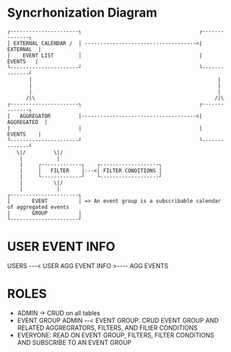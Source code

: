 # Syncrhonization Diagram

```
┌----------------------┐                                      ┌--------------┐
│ EXTERNAL CALENDAR /  │ ------------------------------------<|    EXTERNAL  |
│    EVENT LIST        │                                      |     EVENTS   |
└----------------------┘                                      └--------------┘
       |                                                            |
       |                                                            |
       |                                                            |
      /|\                                                          /|\
┌----------------------┐                                      ┌--------------┐
|   AGGREGATOR         |-------------------------------------<|  AGGREGATED  |
|                      |                                      |    EVENTS    |
└----------------------┘                                      └--------------┘
   \|/         \|/
    |           |
    |     ┌-------------┐    ┌-------------------┐
    |     |   FILTER    |---<| FILTER CONDITIONS |
    |     └-------------┘    └-------------------┘
    |          \|/
    |           |
┌----------------------┐
|       EVENT          | => An event group is a subscribable calendar of aggregated events
|       GROUP          |
└----------------------┘                       
```

# USER EVENT INFO

USERS ---< USER AGG EVENT INFO >---- AGG EVENTS

# ROLES

- ADMIN -> CRUD on all tables
- EVENT GROUP ADMIN --< EVENT GROUP: CRUD EVENT GROUP AND RELATED AGGREGRATORS, FILTERS, AND FILtER CONDITIONS
- EVERYONE: READ ON EVENT GROUP, FILTERS, FILTER CONDITIONS AND SUBSCRIBE TO AN EVENT GROUP

